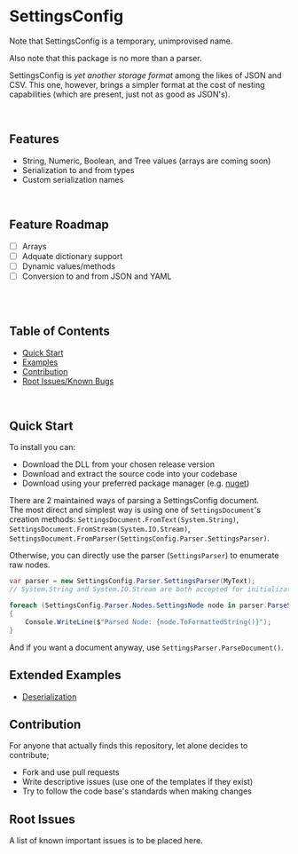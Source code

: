 # SettingsConfig

Note that SettingsConfig is a temporary, unimprovised name.

Also note that this package is no more than a parser.

SettingsConfig is *yet another storage format* among the likes of JSON and CSV. This one, however, brings a simpler format at the cost of nesting capabilities (which are present, just not as good as JSON's).

<br/>

## Features

- String, Numeric, Boolean, and Tree values (arrays are coming soon)
- Serialization to and from types
- Custom serialization names

<br/>

## Feature Roadmap

- ☐ Arrays
- ☐ Adquate dictionary support
- ☐ Dynamic values/methods
- ☐ Conversion to and from JSON and YAML

<br/>
<br/>

## Table of Contents

- [Quick Start](#quick-start)
- [Examples](#extended-examples)
- [Contribution](#contribution)
- [Root Issues/Known Bugs](#root-issues)

<br/>

## Quick Start


To install you can:

- Download the DLL from your chosen release version
- Download and extract the source code into your codebase
- Download using your preferred package manager (e.g. [nuget](https://www.nuget.org/packages/SettingsConfig/))

There are 2 maintained ways of parsing a SettingsConfig document.
<br/>
The most direct and simplest way is using one of `SettingsDocument`'s creation methods: `SettingsDocument.FromText(System.String)`, `SettingsDocument.FromStream(System.IO.Stream)`, `SettingsDocument.FromParser(SettingsConfig.Parser.SettingsParser)`.

Otherwise, you can directly use the parser (`SettingsParser`) to enumerate raw nodes.

```cs
var parser = new SettingsConfig.Parser.SettingsParser(MyText);
// System.String and System.IO.Stream are both accepted for initialization

foreach (SettingsConfig.Parser.Nodes.SettingsNode node in parser.ParseSyntaxTree())
{
    Console.WriteLine($"Parsed Node: {node.ToFormattedString()}");
}
```

And if you want a document anyway, use `SettingsParser.ParseDocument()`.

## Extended Examples

- [Deserialization](./docs/Examples/Deserialization.cs)

## Contribution

For anyone that actually finds this repository, 
let alone decides to contribute;

- Fork and use pull requests
- Write descriptive issues (use one of the templates if they exist)
- Try to follow the code base's standards when making changes

## Root Issues

A list of known important issues is to be placed here.